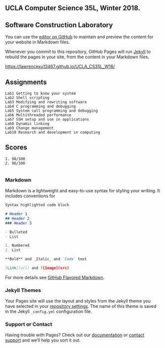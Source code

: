 ## UCLA Computer Science 35L, Winter 2018. 
## Software Construction Laboratory


You can use the [editor on GitHub](https://github.com/LawrenceXu13467/UCLA_CS35L_W18/edit/master/README.md) to maintain and preview the content for your website in Markdown files.

Whenever you commit to this repository, GitHub Pages will run [Jekyll](https://jekyllrb.com/) to rebuild the pages in your site, from the content in your Markdown files.


https://lawrencexu13467.github.io/UCLA_CS35L_W18/

## Assignments
```
Lab1 Getting to know your system
Lab2 Shell scripting
Lab3 Modifying and rewriting software
Lab4 C programming and debugging
Lab5 System call programming and debugging
Lab6 Multithreaded performance
Lab7 SSH setup and use in applications
Lab8 Dynamic linking
Lab9 Change management
Lab10 Research and development in computing 

```

## Scores
```
1. 98/100
2. 96/100
  
```


### Markdown

Markdown is a lightweight and easy-to-use syntax for styling your writing. It includes conventions for

```markdown
Syntax highlighted code block

# Header 1
## Header 2
### Header 3

- Bulleted
- List

1. Numbered
2. List

**Bold** and _Italic_ and `Code` text

[Link](url) and ![Image](src)
```

For more details see [GitHub Flavored Markdown](https://guides.github.com/features/mastering-markdown/).

### Jekyll Themes

Your Pages site will use the layout and styles from the Jekyll theme you have selected in your [repository settings](https://github.com/LawrenceXu13467/UCLA_CS35L_W18/settings). The name of this theme is saved in the Jekyll `_config.yml` configuration file.

### Support or Contact

Having trouble with Pages? Check out our [documentation](https://help.github.com/categories/github-pages-basics/) or [contact support](https://github.com/contact) and we’ll help you sort it out.

